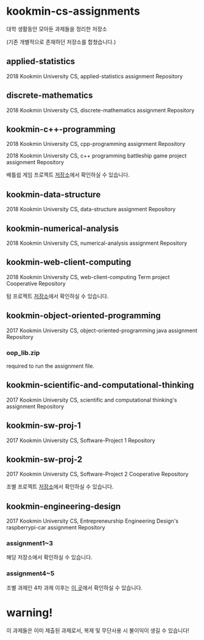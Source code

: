 # kookmin-cs-assignments
대학 생활동안 모아둔 과제들을 정리한 저장소

(기존 개별적으로 존재하던 저장소를 합쳤습니다.)

## applied-statistics

2018 Kookmin University CS, applied-statistics assignment Repository 

## discrete-mathematics

2018 Kookmin University CS, discrete-mathematics assignment Repository 

## kookmin-c++-programming

2018 Kookmin University CS, cpp-programming assignment Repository 

2018 Kookmin University CS, c++ programming battleship game project assignment Repository 

배틀쉽 게임 프로젝트 [저장소](https://github.com/minwook-shin/kookmin-cpp-battleship-project)에서 확인하실 수 있습니다.

## kookmin-data-structure

2018 Kookmin University CS, data-structure assignment Repository 

## kookmin-numerical-analysis

2018 Kookmin University CS, numerical-analysis assignment Repository 

## kookmin-web-client-computing

2018 Kookmin University CS, web-client-computing Term project Cooperative Repository 

텀 프로젝트 [저장소](https://github.com/minwook-shin/web-client-term-project)에서 확인하실 수 있습니다.

## kookmin-object-oriented-programming

2017 Kookmin University CS, object-oriented-programming java assignment Repository 

### oop_lib.zip

required to run the assignment file.

## kookmin-scientific-and-computational-thinking

2017 Kookmin University CS, scientific and computational thinking's assignment Repository 

## kookmin-sw-proj-1

2017 Kookmin University CS, Software-Project 1 Repository 

## kookmin-sw-proj-2

2017 Kookmin University CS, Software-Project 2 Cooperative Repository 

조별 프로젝트 [저장소](https://github.com/minwook-shin/kookmin-sw-proj2-2)에서 확인하실 수 있습니다.

## kookmin-engineering-design

2017 Kookmin University CS, Entrepreneurship Engineering Design's raspberrypi-car assignment Repository

### assignment1~3

해당 저장소에서 확인하실 수 있습니다.

### assignment4~5

조별 과제인 4차 과제 이후는 [이 곳](https://github.com/minwook-shin/kookmin-pi-car-assignment-4-and-5)에서 확인하실 수 있습니다.

# warning!
이 과제들은 이미 제출된 과제로서, 복제 및 무단사용 시 불이익이 생길 수 있습니다!
